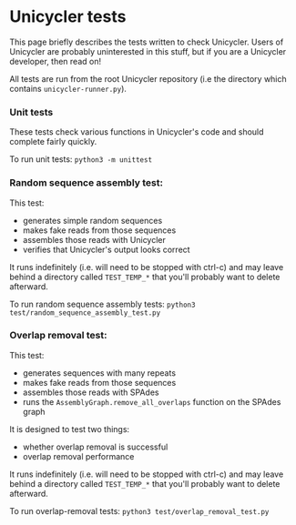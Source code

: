 # Unicycler tests

This page briefly describes the tests written to check Unicycler. Users of Unicycler are probably uninterested in this stuff, but if you are a Unicycler developer, then read on!

All tests are run from the root Unicycler repository (i.e the directory which contains `unicycler-runner.py`).


### Unit tests

These tests check various functions in Unicycler's code and should complete fairly quickly.

To run unit tests:
`python3 -m unittest`


### Random sequence assembly test:

This test:
* generates simple random sequences
* makes fake reads from those sequences
* assembles those reads with Unicycler
* verifies that Unicycler's output looks correct

It runs indefinitely (i.e. will need to be stopped with ctrl-c) and may leave behind a directory called `TEST_TEMP_*` that you'll probably want to delete afterward.

To run random sequence assembly tests:
`python3 test/random_sequence_assembly_test.py`


### Overlap removal test:

This test:
* generates sequences with many repeats
* makes fake reads from those sequences
* assembles those reads with SPAdes
* runs the `AssemblyGraph.remove_all_overlaps` function on the SPAdes graph

It is designed to test two things:
* whether overlap removal is successful
* overlap removal performance

It runs indefinitely (i.e. will need to be stopped with ctrl-c) and may leave behind a directory called `TEST_TEMP_*` that you'll probably want to delete afterward.

To run overlap-removal tests:
`python3 test/overlap_removal_test.py`
